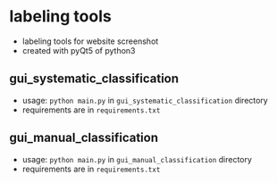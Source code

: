# labeling tools
- labeling tools for website screenshot
- created with pyQt5 of python3


## gui_systematic_classification
- usage: `python main.py` in `gui_systematic_classification` directory
- requirements are in `requirements.txt`

## gui_manual_classification
- usage: `python main.py` in `gui_manual_classification` directory
- requirements are in `requirements.txt`
